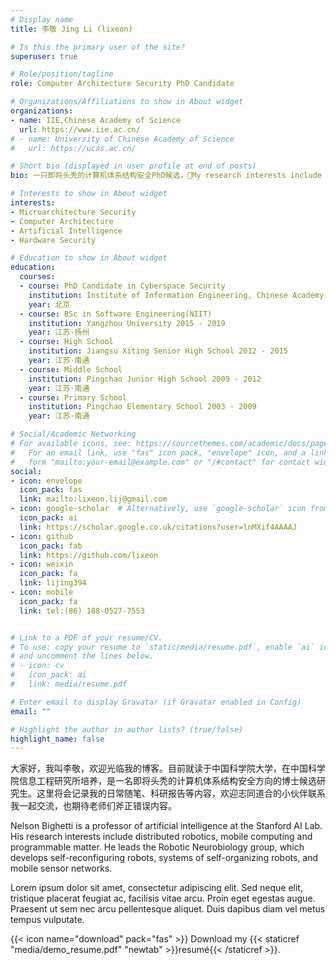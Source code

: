 ```yaml
---
# Display name
title: 李敬 Jing Li (lixeon)

# Is this the primary user of the site?
superuser: true

# Role/position/tagline
role: Computer Architecture Security PhD Candidate

# Organizations/Affiliations to show in About widget
organizations:
- name: IIE,Chinese Academy of Science
  url: https://www.iie.ac.cn/
# - name: University of Chinese Academy of Science
#   url: https://ucas.ac.cn/

# Short bio (displayed in user profile at end of posts)
bio: 一只即将头秃的计算机体系结构安全PhD候选，My research interests include Computer Architecture, Microarchitecture Security and so on.

# Interests to show in About widget
interests:
- Microarchitecture Security
- Computer Architecture
- Artificial Intelligence
- Hardware Security

# Education to show in About widget
education:
  courses:
  - course: PhD Candidate in Cyberspace Security
    institution: Institute of Information Engineering, Chinese Academy of Sciences 2020 - 2025
    year: 北京
  - course: BSc in Software Engineering(NIIT)
    institution: Yangzhou University 2015 - 2019
    year: 江苏·扬州
  - course: High School
    institution: Jiangsu Xiting Senior High School 2012 - 2015
    year: 江苏·南通
  - course: Middle School
    institution: Pingchao Junior High School 2009 - 2012
    year: 江苏·南通
  - course: Primary School
    institution: Pingchao Elementary School 2003 - 2009
    year: 江苏·南通

# Social/Academic Networking
# For available icons, see: https://sourcethemes.com/academic/docs/page-builder/#icons
#   For an email link, use "fas" icon pack, "envelope" icon, and a link in the
#   form "mailto:your-email@example.com" or "/#contact" for contact widget.
social:
- icon: envelope
  icon_pack: fas
  link: mailto:lixeon.lij@gmail.com
- icon: google-scholar  # Alternatively, use `google-scholar` icon from `ai` icon pack
  icon_pack: ai
  link: https://scholar.google.co.uk/citations?user=lnMXif4AAAAJ
- icon: github
  icon_pack: fab
  link: https://github.com/lixeon
- icon: weixin
  icon_pack: fa
  link: lijing394
- icon: mobile
  icon_pack: fa
  link: tel:(86) 188-0527-7553


# Link to a PDF of your resume/CV.
# To use: copy your resume to `static/media/resume.pdf`, enable `ai` icons in `params.toml`, 
# and uncomment the lines below.
# - icon: cv
#   icon_pack: ai
#   link: media/resume.pdf

# Enter email to display Gravatar (if Gravatar enabled in Config)
email: ""

# Highlight the author in author lists? (true/false)
highlight_name: false
---
```


大家好，我叫李敬，欢迎光临我的博客。目前就读于中国科学院大学，在中国科学院信息工程研究所培养，是一名即将头秃的计算机体系结构安全方向的博士候选研究生。这里将会记录我的日常随笔、科研报告等内容，欢迎志同道合的小伙伴联系我一起交流，也期待老师们斧正错误内容。

Nelson Bighetti is a professor of artificial intelligence at the Stanford AI Lab. His research interests include distributed robotics, mobile computing and programmable matter. He leads the Robotic Neurobiology group, which develops self-reconfiguring robots, systems of self-organizing robots, and mobile sensor networks.

Lorem ipsum dolor sit amet, consectetur adipiscing elit. Sed neque elit, tristique placerat feugiat ac, facilisis vitae arcu. Proin eget egestas augue. Praesent ut sem nec arcu pellentesque aliquet. Duis dapibus diam vel metus tempus vulputate.

{{< icon name="download" pack="fas" >}} Download my {{< staticref "media/demo_resume.pdf" "newtab" >}}resumé{{< /staticref >}}.
